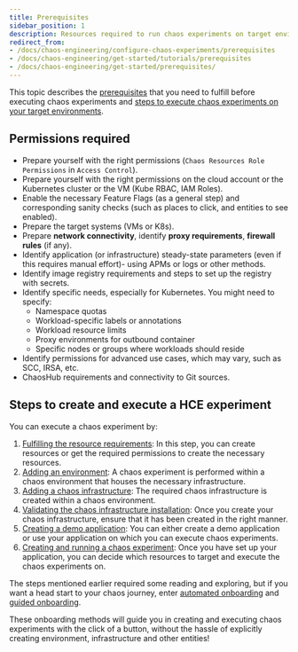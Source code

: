 ```yaml
---
title: Prerequisites
sidebar_position: 1
description: Resources required to run chaos experiments on target environments.
redirect_from:
- /docs/chaos-engineering/configure-chaos-experiments/prerequisites
- /docs/chaos-engineering/get-started/tutorials/prerequisites
- /docs/chaos-engineering/get-started/prerequisites/
---
```


This topic describes the [prerequisites](#permissions-required) that you need to fulfill before executing chaos experiments and [steps to execute chaos experiments on your target environments](#steps-to-create-and-execute-a-hce-experiment).

## Permissions required

- Prepare yourself with the right permissions (`Chaos Resources Role Permissions` in `Access Control`).
- Prepare yourself with the right permissions on the cloud account or the Kubernetes cluster or the VM (Kube RBAC, IAM Roles).
- Enable the necessary Feature Flags (as a general step) and corresponding sanity checks (such as places to click, and entities to see enabled).
- Prepare the target systems (VMs or K8s).
- Prepare **network connectivity**, identify **proxy requirements**, **firewall rules** (if any).
- Identify application (or infrastructure) steady-state parameters (even if this requires manual effort)- using APMs or logs or other methods.
- Identify image registry requirements and steps to set up the registry with secrets.
- Identify specific needs, especially for Kubernetes. You might need to specify:
	- Namespace quotas
	- Workload-specific labels or annotations
	- Workload resource limits
	- Proxy environments for outbound container
	- Specific nodes or groups where workloads should reside
- Identify permissions for advanced use cases, which may vary, such as SCC, IRSA, etc.
- ChaosHub requirements and connectivity to Git sources.

## Steps to create and execute a HCE experiment

You can execute a chaos experiment by:

1. [Fulfilling the resource requirements](/docs/chaos-engineering/onboarding/prerequisites.md): In this step, you can create resources or get the required permissions to create the necessary resources.
2. [Adding an environment](/docs/chaos-engineering/features/chaos-infrastructure/connect-chaos-infrastructures#step-1-create-an-environment): A chaos experiment is performed within a chaos environment that houses the necessary infrastructure.
3. [Adding a chaos infrastructure](/docs/chaos-engineering/features/chaos-infrastructure/connect-chaos-infrastructures#step-2-add-a-chaos-infrastructure): The required chaos infrastructure is created within a chaos environment.
4. [Validating the chaos infrastructure installation](/docs/chaos-engineering/features/chaos-infrastructure/connect-chaos-infrastructures#step-3-validate-the-chaos-infrastructure-installation): Once you create your chaos infrastructure, ensure that it has been created in the right manner.
5. [Creating a demo application](/docs/chaos-engineering/get-started/tutorials/first-chaos-engineering#creating-a-demo-application-and-observability-infrastructure): You can either create a demo application or use your application on which you can execute chaos experiments.
6. [Creating and running a chaos experiment](/docs/chaos-engineering/features/experiments/construct-and-run-custom-chaos-experiments.md): Once you have set up your application, you can decide which resources to target and execute the chaos experiments on.

The steps mentioned earlier required some reading and exploring, but if you want a head start to your chaos journey, enter [automated onboarding](/docs/chaos-engineering/onboarding/single-click-onboarding) and [guided onboarding](/docs/chaos-engineering/onboarding/guided-onboarding).

These onboarding methods will guide you in creating and executing chaos experiments with the click of a button, without the hassle of explicitly creating environment, infrastructure and other entities!